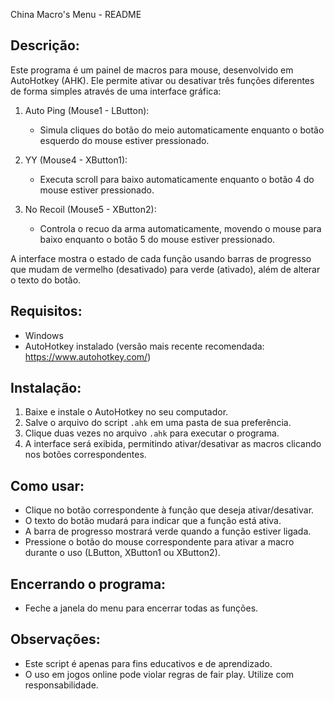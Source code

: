 China Macro's Menu - README

Descrição:
-------------
Este programa é um painel de macros para mouse, desenvolvido em AutoHotkey (AHK). 
Ele permite ativar ou desativar três funções diferentes de forma simples através de uma interface gráfica:

1. Auto Ping (Mouse1 - LButton): 
   - Simula cliques do botão do meio automaticamente enquanto o botão esquerdo do mouse estiver pressionado.
   
2. YY (Mouse4 - XButton1): 
   - Executa scroll para baixo automaticamente enquanto o botão 4 do mouse estiver pressionado.
   
3. No Recoil (Mouse5 - XButton2): 
   - Controla o recuo da arma automaticamente, movendo o mouse para baixo enquanto o botão 5 do mouse estiver pressionado.

A interface mostra o estado de cada função usando barras de progresso que mudam de vermelho (desativado) para verde (ativado), além de alterar o texto do botão.

Requisitos:
-------------
- Windows
- AutoHotkey instalado (versão mais recente recomendada: https://www.autohotkey.com/)

Instalação:
-------------
1. Baixe e instale o AutoHotkey no seu computador.
2. Salve o arquivo do script `.ahk` em uma pasta de sua preferência.
3. Clique duas vezes no arquivo `.ahk` para executar o programa.
4. A interface será exibida, permitindo ativar/desativar as macros clicando nos botões correspondentes.

Como usar:
-------------
- Clique no botão correspondente à função que deseja ativar/desativar.
- O texto do botão mudará para indicar que a função está ativa.
- A barra de progresso mostrará verde quando a função estiver ligada.
- Pressione o botão do mouse correspondente para ativar a macro durante o uso (LButton, XButton1 ou XButton2).

Encerrando o programa:
-------------
- Feche a janela do menu para encerrar todas as funções.

Observações:
-------------
- Este script é apenas para fins educativos e de aprendizado.
- O uso em jogos online pode violar regras de fair play. Utilize com responsabilidade.
